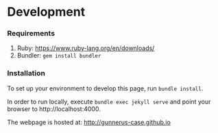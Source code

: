 # Development

### Requirements

1) Ruby: https://www.ruby-lang.org/en/downloads/
2) Bundler: `gem install bundler`

### Installation

To set up your environment to develop this page, run `bundle install`.

In order to run locally, execute `bundle exec jekyll serve` and point your browser to http://localhost:4000. 

The webpage is hosted at: 
http://gunnerus-case.github.io
